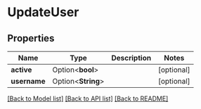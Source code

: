 # UpdateUser

## Properties

Name | Type | Description | Notes
------------ | ------------- | ------------- | -------------
**active** | Option<**bool**> |  | [optional]
**username** | Option<**String**> |  | [optional]

[[Back to Model list]](../README.md#documentation-for-models) [[Back to API list]](../README.md#documentation-for-api-endpoints) [[Back to README]](../README.md)



